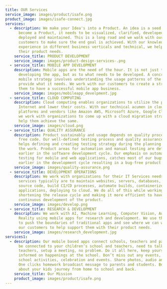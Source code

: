 ```yaml
---
title: OUR Services
service_image: images/product/isafe.png
product_image: images/isafe-connect.jpg
services:
  - description: We make your Idea's into a Product. An idea is a seed. For it to
      become a Product, it needs to be visualized, clarified, developed,
      deployed and maintained. This is a long road and we walk with our
      customers to make sure the end goal is achieved. With our knowledge and
      experience in different business verticals and technical, we help achieve
      their product needs.
    service_title: PRODUCT DEVELOPMENT
    service_image: images/product-design-services-.png
  - service_title: MOBILE APP DEVELOPMENT
    description: Mobile apps are the need of the hour. It is not just the part of
      developing the app, but as to what needs to be developed. A concrete
      mobile strategy involves understanding the usage patterns of the user to
      provide what it needs. We work with our customers to create a strategy for
      them to have a successful mobile app business.
    service_image: images/mobileapp_develpment.jpg
  - service_title: CLOUD COMPUTING
    description: Cloud computing enables organizations to utilize the power of
      Internet and lower their costs. With our technical acumen in cloud
      platforms and vendors like Amazon AWS, Microsoft Azure, Google Cloud etc.,
      we work with organizations to come up with a cloud migration strategy and
      help them achieve the same.
    service_image: images/cloud.png
  - service_title: QUALITY ASSURANCE
    description: Product sustainably and usage depends on quality process and bug
      free code. Our well-defined testing process and quality assurance team
      helps defining and creating testing strategy during the planning stages of
      the work. Product areas for automation and manual testing are defined much
      earlier in the software development cycle. Our emphasis on automating
      testing for mobile and web applications, catches most of our bugs much
      earlier in the development cycle resulting in a bug-free product.
    service_image: images/quality-assurance.png
  - service_title: DEVELOPMENT OPERATIONS
    description: We work with organizations for their IT Services needs. The IT
      services typically are to maintain websites, servers, databases, maintain
      source code, build CI/CD processes, automate builds, containerize
      applications, deploying to cloud. We do all of this while working towards
      shortening the release cycle and making it more efficient to have a
      continuous development of the product.
    service_image: images/develop.png
  - service_title: RESEARCH & DEVELOPMENT
    description: We work with AI, Machine Learning, Computer Vision, Augmented
      Reality using mobile apps for research and development. We use the above
      to push the boundaries of traditional apps and see where we can work with
      our customers to help support them with their product needs.
    service_image: images/research_development.jpg
services1:
  - description: Our mobile based apps connect schools, teachers and parents. Always
      be connected to your children’s school and teachers, need to talk to
      teachers, setup a meeting, no problem. Do it all here, keep yourself
      informed on happenings at the school. Don’t miss out any events, Notify
      school activities, celebration and events. Share photos, audio and video.
      One clicks homework broadcast message to parents and students. Be informed
      about your kids journey from home to school and back.
    service_title: Our Mission
    product_image: images/product/isafe.png
---
```

